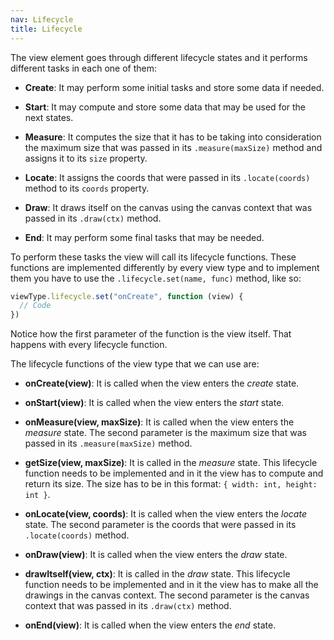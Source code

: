 ```yaml
---
nav: Lifecycle
title: Lifecycle
---
```


The view element goes through different lifecycle states and it performs different tasks in each one of them:

- **Create**: It may perform some initial tasks and store some data if needed.

- **Start**: It may compute and store some data that may be used for the next states.

- **Measure**: It computes the size that it has to be taking into consideration the maximum size that was passed in its `.measure(maxSize)` method and assigns it to its `size` property.

- **Locate**: It assigns the coords that were passed in its `.locate(coords)` method to its `coords` property.

- **Draw**: It draws itself on the canvas using the canvas context that was passed in its `.draw(ctx)` method.

- **End**: It may perform some final tasks that may be needed.

To perform these tasks the view will call its lifecycle functions. These functions are implemented differently by every view type and to implement them you have to use the `.lifecycle.set(name, func)` method, like so:

```javascript
viewType.lifecycle.set("onCreate", function (view) {
  // Code
})
```

Notice how the first parameter of the function is the view itself. That happens with every lifecycle function.

The lifecycle functions of the view type that we can use are:

- **onCreate(view)**: It is called when the view enters the _create_ state.

- **onStart(view)**: It is called when the view enters the _start_ state.

- **onMeasure(view, maxSize)**: It is called when the view enters the _measure_ state. The second parameter is the maximum size that was passed in its `.measure(maxSize)` method.

- **getSize(view, maxSize)**: It is called in the _measure_ state. This lifecycle function needs to be implemented and in it the view has to compute and return its size. The size has to be in this format: `{ width: int, height: int }`.

- **onLocate(view, coords)**: It is called when the view enters the _locate_ state. The second parameter is the coords that were passed in its `.locate(coords)` method.

- **onDraw(view)**: It is called when the view enters the _draw_ state.

- **drawItself(view, ctx)**: It is called in the _draw_ state. This lifecycle function needs to be implemented and in it the view has to make all the drawings in the canvas context. The second parameter is the canvas context that was passed in its `.draw(ctx)` method.

- **onEnd(view)**: It is called when the view enters the _end_ state.
